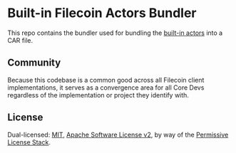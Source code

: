 # Built-in Filecoin Actors Bundler

This repo contains the bundler used for bundling the [built-in
actors](https://github.com/filecoin-project/builtin-actors) into a CAR file.

## Community

Because this codebase is a common good across all Filecoin client implementations, it serves as a
convergence area for all Core Devs regardless of the implementation or project they identify with.

## License

Dual-licensed: [MIT](./LICENSE-MIT), [Apache Software License v2](./LICENSE-APACHE), by way of the
[Permissive License Stack](https://protocol.ai/blog/announcing-the-permissive-license-stack/).
